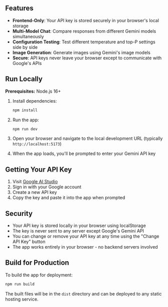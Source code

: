 ## Features

- **Frontend-Only**: Your API key is stored securely in your browser's local storage
- **Multi-Model Chat**: Compare responses from different Gemini models simultaneously
- **Configuration Testing**: Test different temperature and top-P settings side by side
- **Image Generation**: Generate images using Gemini's image models
- **Secure**: API keys never leave your browser except to communicate with Google's APIs

## Run Locally

**Prerequisites:** Node.js 16+

1. Install dependencies:
   ```bash
   npm install
   ```

2. Run the app:
   ```bash
   npm run dev
   ```

3. Open your browser and navigate to the local development URL (typically `http://localhost:5173`)

4. When the app loads, you'll be prompted to enter your Gemini API key

## Getting Your API Key

1. Visit [Google AI Studio](https://aistudio.google.com/app/apikey)
2. Sign in with your Google account
3. Create a new API key
4. Copy the key and paste it into the app when prompted

## Security

- Your API key is stored locally in your browser using localStorage
- The key is never sent to any server except Google's Gemini API
- You can change or remove your API key at any time using the "Change API Key" button
- The app works entirely in your browser - no backend servers involved

## Build for Production

To build the app for deployment:

```bash
npm run build
```

The built files will be in the `dist` directory and can be deployed to any static hosting service.
